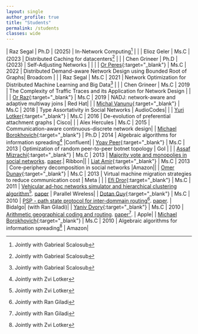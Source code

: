 ```yaml
---
layout: single
author_profile: true
title: "Students"
permalink: /students
classes: wide
---
```



| Raz Segal | Ph.D | (2025) | In-Network Computing[^1] | |
| Elioz Geler | Ms.C |  (2023 | Distributed Caching for datacenters[^1] | |
| Chen Grineer | Ph.D | (2023) | Self-Adjusting Networks | | |
| [Or Peres](https://www.linkedin.com/in/or-peres-199418189/){:target="_blank"} | Ms.C | 2022 | Distributed Demand-aware Network Design using Bounded Root of Graphs| Broadcom | |
| Raz Segal | Ms.C | 2021 | Network Optimization for Distributed Machine Learning and Big Data[^1] | |
| Chen Grineer | Ms.C | 2019 | The Complexity of Traffic Traces and its Application for Network Design | | |
| [Or Raz](https://www.linkedin.com/in/or-raz/){:target="_blank"} | Ms.C | 2019 | NADJ: network-aware and adaptive multiway joins | Red Hat| |
| [Michal Vanunu](https://www.linkedin.com/in/michalvanunu/){:target="_blank"} | Ms.C | 2018 | Type Assortativity in Social Networks | AudioCodes| |
| [Yuri Lotker](https://www.linkedin.com/in/yuri-lotker-sw-dev-manager/){:target="_blank"} | Ms.C | 2016 | De-evolution of preferential attachment graphs | Cisco| |
| Alex Hercules | Ms.C | 2015 | Communication-aware continuous-discrete network design|
| [Michael Borokhovich](https://www.linkedin.com/in/michaelbor/){:target="_blank"} | Ph.D | 2014 | Algebraic algorithms for information spreading[^2] |Confluent|
| [Yoav Peer](https://www.linkedin.com/in/yoav-peer-415156214/){:target="_blank"} | Ms.C | 2013 | Optimization of random peer-to-peer botnet topology | GoI | |
| [Assaf Mizrachi](https://www.linkedin.com/in/assimiz/){:target="_blank"} | Ms.C | 2013 | [Majority vote and monopolies in social networks](http://www.bgu.ac.il/~avin/papers/asi_thesis.pdf). [paper]().| Ribbon|| 
| [Liat Amir](https://www.linkedin.com/in/liat-elichai-7b815a57/){:target="_blank"} | Ms.C | 2013 | Core-periphery decomposition in social networks |Amazon||
| [Omer Dunay](https://www.linkedin.com/in/omer-dunay-505a9544/){:target="_blank"} | Ms.C | 2013 | Virtual machine migration strategies to reduce communication cost | Meta | |
| [Efi Dror](https://www.linkedin.com/in/efi-dror-b3b29321/){:target="_blank"} | Ms.C | 2011 | [Vehicular ad-hoc networks simulator and hierarchical clustering algorithm](http://www.bgu.ac.il/~avin/papers/efi_thesis.pdf)[^2]. [paper]() | Parallel Wireless| 
| [Dotan Guy](https://www.linkedin.com/in/dotan-guy/){:target="_blank"} | Ms.C | 2010 | [PSP - path state protocol for inter-dommain routing](http://www.bgu.ac.il/~avin/papers/psp_thesis.pdf)[^3]. [paper](http://www.bgu.ac.il/~avin/papers/05983792.pdf). | Bidalgo| (with Ran Giladi)| 
| [Yaniv Dvory](https://www.linkedin.com/in/yaniv-dvory-96637424/){:target="_blank"} | Ms.C | 2010 | [Arithmetic geographical coding and routing](http://www.bgu.ac.il/~avin/papers/gqr_thesis.pdf). [paper](http://www.bgu.ac.il/~avin/papers/05983794.pdf)[^3]. | Apple| 
| [Michael Borokhovich](https://www.linkedin.com/in/michaelbor/){:target="_blank"} | Ms.C | 2010 | Algebraic algorithms for information spreading[^2] | Amazon|


[^1]:  Jointly with Gabrieal Scalosub
[^2]:  Jointly with Zvi Lotker
[^3]:  Jointly with Ran Giladi
